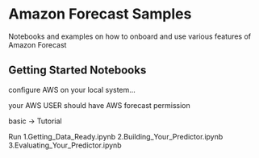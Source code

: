 # Amazon Forecast Samples

Notebooks and examples on how to onboard and use various features of Amazon Forecast

## Getting Started Notebooks

configure AWS on your local system...

your AWS USER should have AWS forecast permission


basic -> Tutorial


Run 1.Getting_Data_Ready.ipynb
    2.Building_Your_Predictor.ipynb
    3.Evaluating_Your_Predictor.ipynb
